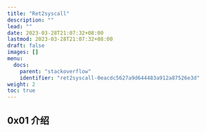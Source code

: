 ```yaml
---
title: "Ret2syscall"
description: ""
lead: ""
date: 2023-03-28T21:07:32+08:00
lastmod: 2023-03-28T21:07:32+08:00
draft: false
images: []
menu:
  docs:
    parent: "stackoverflow"
    identifier: "ret2syscall-0eacdc5627a9d644483a912a87526e3d"
weight: 2
toc: true
---
```


## 0x01 介绍
